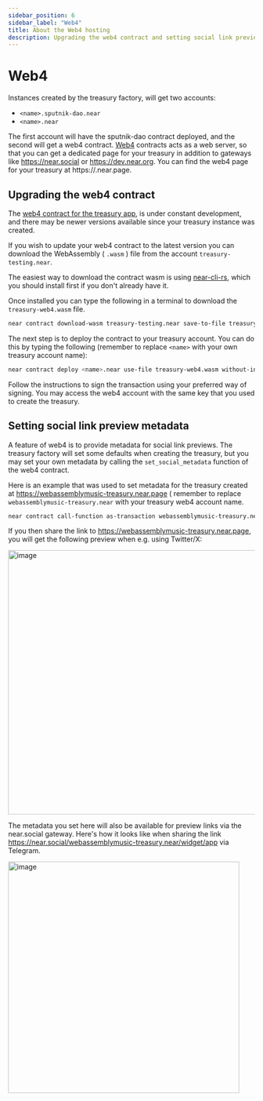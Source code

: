 ```yaml
---
sidebar_position: 6
sidebar_label: "Web4"
title: About the Web4 hosting
description: Upgrading the web4 contract and setting social link preview metadata
---
```


# Web4

Instances created by the treasury factory, will get two accounts:

- `<name>.sputnik-dao.near`
- `<name>.near`

The first account will have the sputnik-dao contract deployed, and the second will get a web4 contract. [Web4](https://github.com/vgrichina/web4) contracts acts as a web server, so that you can get a dedicated page for your treasury in addition to gateways like https://near.social or https://dev.near.org. You can find the web4 page for your treasury at https://<name>.near.page.

## Upgrading the web4 contract

The [web4 contract for the treasury app](https://github.com/NEAR-DevHub/neardevhub-treasury-dashboard/tree/staging/web4/treasury-web4), is under constant development, and there may be newer versions available since your treasury instance was created.

If you wish to update your web4 contract to the latest version you can download the WebAssembly ( `.wasm` ) file from the account `treasury-testing.near`.

The easiest way to download the contract wasm is using [near-cli-rs](https://github.com/near/near-cli-rs), which you should install first if you don't already have it.

Once installed you can type the following in a terminal to download the `treasury-web4.wasm` file.

```bash
near contract download-wasm treasury-testing.near save-to-file treasury-web4.wasm network-config mainnet now
```

The next step is to deploy the contract to your treasury account. You can do this by typing the following (remember to replace `<name>` with your own treasury account name):

```bash
near contract deploy <name>.near use-file treasury-web4.wasm without-init-call network-config mainnet
```

Follow the instructions to sign the transaction using your preferred way of signing. You may access the web4 account with the same key that you used to create the treasury.

## Setting social link preview metadata

A feature of web4 is to provide metadata for social link previews. The treasury factory will set some defaults when creating the treasury, but you may set your own metadata by calling the `set_social_metadata` function of the web4 contract.

Here is an example that was used to set metadata for the treasury created at https://webassemblymusic-treasury.near.page ( remember to replace `webassemblymusic-treasury.near` with your treasury web4 account name.

```bash
near contract call-function as-transaction webassemblymusic-treasury.near set_social_metadata json-args '{"name": "WebAssembly Music NEAR treasury", "description": "NEAR Treasury for the WebAssembly Music project", "ipfs_cid": "bafybeihsid3qgrb2dd4adsd4kuwe3pondtjr3u27ru6e2mbvabvm4rocru"}' prepaid-gas '100.0 Tgas' attached-deposit '0 NEAR' sign-as webassemblymusic-treasury.near network-config mainnet
```

If you then share the link to https://webassemblymusic-treasury.near.page, you will get the following preview when e.g. using Twitter/X:

<img width="539" alt="image" src="https://github.com/user-attachments/assets/fc2ee19a-a5dd-4dd3-8e83-7c53ab8768ed" />

The metadata you set here will also be available for preview links via the near.social gateway. Here's how it looks like when sharing the link https://near.social/webassemblymusic-treasury.near/widget/app via Telegram.

<img width="472" alt="image" src="https://github.com/user-attachments/assets/66596f1c-2b18-4932-b066-dc5f75465759" />



